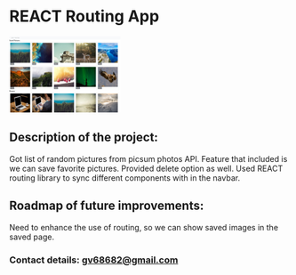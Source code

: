 # REACT Routing App


<img src= "react_routing.JPG" width='200'/>

##  Description of the project:
Got list of random pictures from picsum photos API. Feature that included is we can save favorite pictures. Provided delete option as well. Used REACT routing library to sync different components with in the navbar.

##  Roadmap of future improvements:
Need to enhance the use of routing, so we can show saved images in the saved page.

###  Contact details: gv68682@gmail.com
